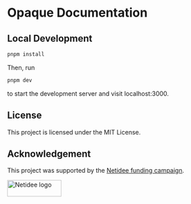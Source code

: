 # Opaque Documentation

## Local Development

```sh
pnpm install
```

Then, run

```sh
pnpm dev
```

to start the development server and visit localhost:3000.

## License

This project is licensed under the MIT License.

## Acknowledgement

This project was supported by the [Netidee funding campaign](https://www.netidee.at/).

<img
  src="https://user-images.githubusercontent.com/223045/225402556-e9f571f3-79fa-4bca-b017-af57d6afe744.jpg"
  alt="Netidee logo"
  width="125"
  height="38"
/>
